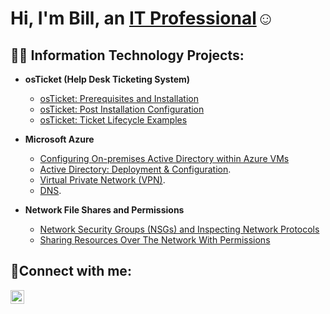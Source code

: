 <h1>Hi, I'm Bill, an <a href="https://linkedin.com/in/Josh">IT Professional</a>☺</h1>

<h2>👨‍💻 Information Technology Projects:</h2>

- <b>osTicket (Help Desk Ticketing System)</b>
  - [osTicket: Prerequisites and Installation](https://github.com/billperez92/osticket-prereqs)
  - [osTicket: Post Installation Configuration](https://github.com/billperez92/post-install-config)
  - [osTicket: Ticket Lifecycle Examples](https://github.com/billperez92/ticket-lifecycle)
- <b>Microsoft Azure</b>
  - [Configuring On-premises Active Directory within Azure VMs](https://github.com/billperez92/ad-azuresetup)
  - [Active Directory: Deployment & Configuration](https://github.com/billperez92/ad-deployment-configuration).
  - [Virtual Private Network (VPN)](https://github.com/billperez92/Virtual-Private-Networks).
  - [DNS](https://github.com/billperez92/DNS).

- <b>Network File Shares and Permissions</b>
  - [Network Security Groups (NSGs) and Inspecting Network Protocols](https://github.com/billperez92/azure-network-protocols)
  - [Sharing Resources Over The Network With Permissions](https://github.com/billperez92/sharing-resources)



<h2>🤳Connect with me:</h2>

[<img align="left" alt="Josh | LinkedIn" width="22px" src="https://cdn.jsdelivr.net/npm/simple-icons@v3/icons/linkedin.svg" />][linkedin]

[linkedin]: https://www.linkedin.com/in/billbperez/
